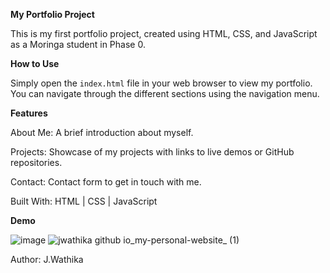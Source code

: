 **My Portfolio Project**

This is my first portfolio project, created using HTML, CSS, and JavaScript as a Moringa student in Phase 0.

**How to Use**

Simply open the `index.html` file in your web browser to view my portfolio.
You can navigate through the different sections using the navigation menu.

**Features**

About Me: A brief introduction about myself.

Projects: Showcase of my projects with links to live demos or GitHub repositories.

Contact: Contact form to get in touch with me.

Built With: HTML | CSS | JavaScript

**Demo**


![image](https://github.com/jwathika/my-personal-website/assets/162694608/cd2d997b-5103-4cca-9354-88f8f90fbf37)
![jwathika github io_my-personal-website_ (1)](https://github.com/jwathika/my-personal-website/assets/162694608/0ef164cb-d7e5-4eea-9395-b2dfdd40c881)


Author: J.Wathika
